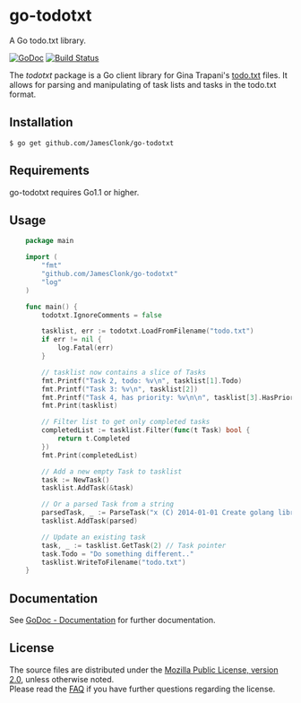 go-todotxt
==========

A Go todo.txt library.  

[![GoDoc](https://godoc.org/github.com/JamesClonk/go-todotxt?status.png)](https://godoc.org/github.com/JamesClonk/go-todotxt) [![Build Status](https://travis-ci.org/JamesClonk/go-todotxt.png?branch=master)](https://travis-ci.org/JamesClonk/go-todotxt)

The *todotxt* package is a Go client library for Gina Trapani's [todo.txt](https://github.com/ginatrapani/todo.txt-cli/) files.
It allows for parsing and manipulating of task lists and tasks in the todo.txt format.

## Installation

	$ go get github.com/JamesClonk/go-todotxt

## Requirements

go-todotxt requires Go1.1 or higher.

## Usage

```go
	package main

	import (
		"fmt"
		"github.com/JamesClonk/go-todotxt"
		"log"
	)

	func main() {
		todotxt.IgnoreComments = false

		tasklist, err := todotxt.LoadFromFilename("todo.txt")
		if err != nil {
			log.Fatal(err)
		}

		// tasklist now contains a slice of Tasks
		fmt.Printf("Task 2, todo: %v\n", tasklist[1].Todo)
		fmt.Printf("Task 3: %v\n", tasklist[2])
		fmt.Printf("Task 4, has priority: %v\n\n", tasklist[3].HasPriority())
		fmt.Print(tasklist)

		// Filter list to get only completed tasks
		completedList := tasklist.Filter(func(t Task) bool {
			return t.Completed 
		})
		fmt.Print(completedList)

		// Add a new empty Task to tasklist
		task := NewTask()
		tasklist.AddTask(&task)

		// Or a parsed Task from a string
		parsedTask, _ := ParseTask("x (C) 2014-01-01 Create golang library documentation @Go +go-todotxt due:2014-01-12")
		tasklist.AddTask(parsed)

		// Update an existing task
		task, _ := tasklist.GetTask(2) // Task pointer
		task.Todo = "Do something different.."
		tasklist.WriteToFilename("todo.txt")
	}
```

## Documentation

See [GoDoc - Documentation](https://godoc.org/github.com/JamesClonk/go-todotxt) for further documentation.

## License

The source files are distributed under the [Mozilla Public License, version 2.0](http://mozilla.org/MPL/2.0/), unless otherwise noted.  
Please read the [FAQ](http://www.mozilla.org/MPL/2.0/FAQ.html) if you have further questions regarding the license. 

